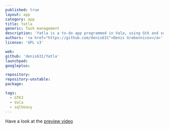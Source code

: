 ```yaml
---
published: true
layout: app
category: app
title: Yatla
generic: Task management
description: 'Yatla is a to-do app programmed in Vala, using Gtk and sqlheavy as database.'
authors: '<a href="https://github.com/denis631">Denis Grebennicov</a>'
license: 'GPL v3'

web:
github: 'denis631/Yatla'
launchpad:
googleplus:

repository:
repository-unstable:
package:

tags:
  - GTK3
  - Vala
  - sqlheavy
---
```


Have a look at the [preview video](https://www.youtube.com/watch?v=3RoN0TpWxoE)